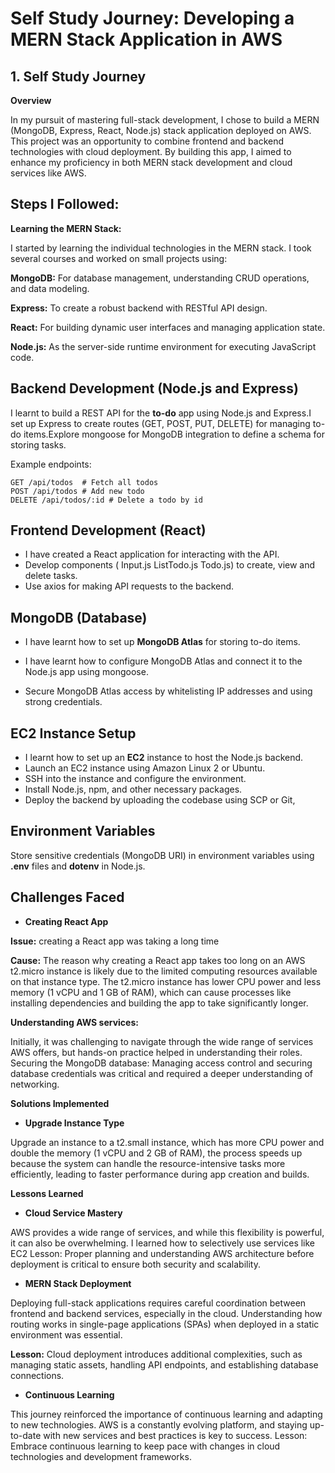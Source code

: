 # Self Study Journey: Developing a MERN Stack Application in AWS
## 1. Self Study Journey

**Overview**

In my pursuit of mastering full-stack development, I chose to build a MERN (MongoDB, Express, React, Node.js) stack application deployed on AWS. This project was an opportunity to combine frontend and backend technologies with cloud deployment. By building this app, I aimed to enhance my proficiency in both MERN stack development and cloud services like AWS.

## Steps I Followed:

**Learning the MERN Stack:**

I started by learning the individual technologies in the MERN stack. I took several courses and worked on small projects using:

**MongoDB:** For database management, understanding CRUD operations, and data modeling.

**Express:** To create a robust backend with RESTful API design.

**React:**  For building dynamic user interfaces and managing application state.

**Node.js:**  As the server-side runtime environment for executing JavaScript code.


## Backend Development (Node.js and Express)

I learnt to build a REST API for the **to-do** app using Node.js and Express.I set up Express to create routes (GET, POST, PUT, DELETE) for managing to-do items.Explore mongoose for MongoDB integration to define a schema for storing tasks.

Example endpoints:

```
GET /api/todos  # Fetch all todos
POST /api/todos # Add new todo
DELETE /api/todos/:id # Delete a todo by id
```


## Frontend Development (React)
- I have  created a React application for interacting with the API.
- Develop components ( Input.js ListTodo.js Todo.js) to create, view and delete tasks.
- Use axios for making API requests to the backend.

##  MongoDB (Database)

- I have learnt how to  set up **MongoDB Atlas** for storing to-do items.

- I have learnt how to configure MongoDB Atlas and connect it to the Node.js app using mongoose.
- Secure MongoDB Atlas access by whitelisting IP addresses and using strong credentials.

## EC2 Instance Setup

- I learnt how to set up an **EC2** instance to host the Node.js backend.
- Launch an EC2 instance using Amazon Linux 2 or Ubuntu.
- SSH into the instance and configure the environment.
- Install Node.js, npm, and other necessary packages.
- Deploy the backend by uploading the codebase using SCP or Git, 

## Environment Variables

Store sensitive credentials (MongoDB URI) in environment variables using **.env** files and **dotenv** in Node.js.


## Challenges Faced

- **Creating React App**

**Issue:** creating a React app was taking a long time

**Cause:**  The reason why creating a React app takes too long on an AWS t2.micro instance is likely due to the limited computing resources available on that instance type. The t2.micro instance has lower CPU power and less memory (1 vCPU and 1 GB of RAM), which can cause processes like installing dependencies and building the app to take significantly longer.

**Understanding AWS services:**

 Initially, it was challenging to navigate through the wide range of services AWS offers, but hands-on practice helped in understanding their roles.
Securing the MongoDB database: Managing access control and securing database credentials was critical and required a deeper understanding of networking.


**Solutions Implemented**


- **Upgrade Instance Type**

Upgrade an instance to a t2.small instance, which has more CPU power and double the memory (1 vCPU and 2 GB of RAM), the process speeds up because the system can handle the resource-intensive tasks more efficiently, leading to faster performance during app creation and builds.


**Lessons Learned**

- **Cloud Service Mastery**

AWS provides a wide range of services, and while this flexibility is powerful, it can also be overwhelming. I learned how to selectively use services like EC2
Lesson: Proper planning and understanding AWS architecture before deployment is critical to ensure both security and scalability.

- **MERN Stack Deployment**

Deploying full-stack applications requires careful coordination between frontend and backend services, especially in the cloud. Understanding how routing works in single-page applications (SPAs) when deployed in a static environment was essential.


**Lesson:** Cloud deployment introduces additional complexities, such as managing static assets, handling API endpoints, and establishing database connections.

- **Continuous Learning**

This journey reinforced the importance of continuous learning and adapting to new technologies. AWS is a constantly evolving platform, and staying up-to-date with new services and best practices is key to success.
Lesson: Embrace continuous learning to keep pace with changes in cloud technologies and development frameworks.